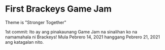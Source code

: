 # First Brackeys Game Jam
 Theme is "Stronger Together"

1st commit: Ito ay ang pinakaunang Game Jam na sinalihan ko na namamahala ni Brackeys! Mula Pebrero 14, 2021 hanggang Pebrero 21, 2021 ang katagalan nito.

